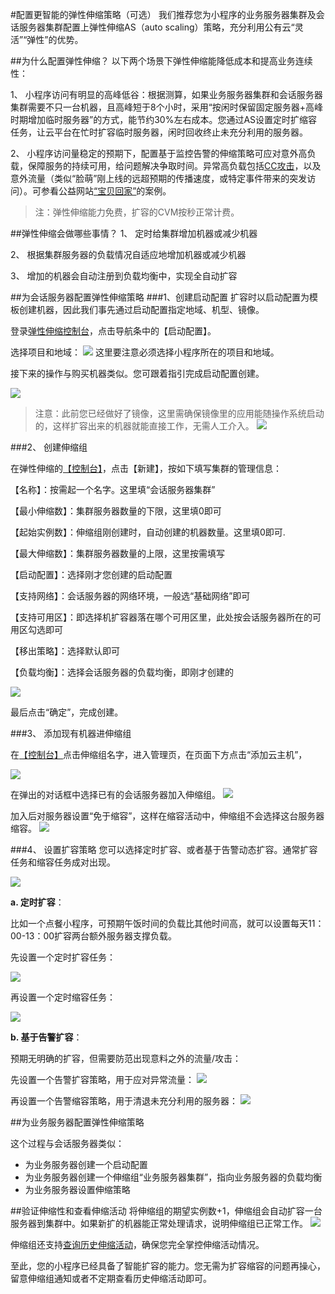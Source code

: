 #配置更智能的弹性伸缩策略（可选）
我们推荐您为小程序的业务服务器集群及会话服务器集群配置上弹性伸缩AS（auto scaling）策略，充分利用公有云“灵活”“弹性”的优势。

##为什么配置弹性伸缩？
以下两个场景下弹性伸缩能降低成本和提高业务连续性：

1、 小程序访问有明显的高峰低谷：根据测算，如果业务服务器集群和会话服务器集群需要不只一台机器，且高峰短于8个小时，采用“按闲时保留固定服务器+高峰时期增加临时服务器”的方式，能节约30%左右成本。您通过AS设置定时扩缩容任务，让云平台在忙时扩容临时服务器，闲时回收终止未充分利用的服务器。

2、 小程序访问量稳定的预期下，配置基于监控告警的伸缩策略可应对意外高负载，保障服务的持续可用，给问题解决争取时间。异常高负载包括[CC攻击](http://baike.baidu.com/link?url=aSNcL5Q_xzDxPvFYRU3qbS11NIQXD5vwvI5yxtJTVlL0xhjAaLntwmDHVW8buUlH4bbNJqMzCPp8b1N2LX-OnwAUR3MnE9GhH-F7fomUac3)，以及意外流量（类似“脸萌”刚上线的远超预期的传播速度，或特定事件带来的突发访问）。可参看公益网站[“宝贝回家”](http://tcecqpoc.fsphere.cn/community/article/651089001483090830)的案例。

>注：弹性伸缩能力免费，扩容的CVM按秒正常计费。

##弹性伸缩会做哪些事情？
1、 定时给集群增加机器或减少机器

2、 根据集群服务器的负载情况自适应地增加机器或减少机器

3、 增加的机器会自动注册到负载均衡中，实现全自动扩容


##为会话服务器配置弹性伸缩策略
###1、创建启动配置
扩容时以启动配置为模板创建机器，因此我们事先通过启动配置指定地域、机型、镜像。


登录[弹性伸缩控制台](http://console.tcecqpoc.fsphere.cn/autoscaling/config)，点击导航条中的【启动配置】。

选择项目和地域：
![](http://imgcache.tcecqpoc.fsphere.cn/image/mc.qcloudimg.com/static/img/653ebf516d940a90fd79728e5d319cdc/image.png)
这里要注意必须选择小程序所在的项目和地域。

接下来的操作与购买机器类似。您可跟着指引完成启动配置创建。

![](http://imgcache.tcecqpoc.fsphere.cn/image/mc.qcloudimg.com/static/img/4cecf25e8ad9caa67271159c67d0b770/image.png)


>注意：此前您已经做好了镜像，这里需确保镜像里的应用能随操作系统启动的，这样扩容出来的机器就能直接工作，无需人工介入。
![](http://imgcache.tcecqpoc.fsphere.cn/image/camo.githubusercontent.com/c58d92b133f44b3d70a0936cf4d6f087e7e0d3ee/68747470733a2f2f6d632e71636c6f7564696d672e636f6d2f7374617469632f696d672f33663363343433316137353637656261323565383633356537383865353962612f392e706e67)



###2、 创建伸缩组

在弹性伸缩的[【控制台】](http://console.tcecqpoc.fsphere.cn/autoscaling)，点击【新建】，按如下填写集群的管理信息：

【名称】：按需起一个名字。这里填“会话服务器集群”

【最小伸缩数】：集群服务器数量的下限，这里填0即可

【起始实例数】：伸缩组刚创建时，自动创建的机器数量。这里填0即可.

【最大伸缩数】：集群服务器数量的上限，这里按需填写

【启动配置】：选择刚才您创建的启动配置

【支持网络】：会话服务器的网络环境，一般选“基础网络”即可

【支持可用区】：即选择机扩容器落在哪个可用区里，此处按会话服务器所在的可用区勾选即可

【移出策略】：选择默认即可

【负载均衡】：选择会话服务器的负载均衡，即刚才创建的

![](http://imgcache.tcecqpoc.fsphere.cn/image/mc.qcloudimg.com/static/img/f665314e51db863d3f57cd75534f69f6/932.jpg)

最后点击“确定”，完成创建。

###3、 添加现有机器进伸缩组

在[【控制台】](http://console.tcecqpoc.fsphere.cn/autoscaling)点击伸缩组名字，进入管理页，在页面下方点击“添加云主机”，

![](http://imgcache.tcecqpoc.fsphere.cn/image/mc.qcloudimg.com/static/img/8ed547b6d545cff5b6e22cd71a75402c/08.jpg)

在弹出的对话框中选择已有的会话服务器加入伸缩组。
![](http://imgcache.tcecqpoc.fsphere.cn/image/mc.qcloudimg.com/static/img/5c91d826a3aab5bbb478a1c0524302e8/08113043.jpg)

加入后对服务器设置“免于缩容”，这样在缩容活动中，伸缩组不会选择这台服务器缩容。
![](http://imgcache.tcecqpoc.fsphere.cn/image/mc.qcloudimg.com/static/img/62319473a1a05e98d51c64c22ca24424/0308113553.jpg)

###4、 设置扩容策略
您可以选择定时扩容、或者基于告警动态扩容。通常扩容任务和缩容任务成对出现。

![](http://imgcache.tcecqpoc.fsphere.cn/image/mc.qcloudimg.com/static/img/41763806c8d05ae89128b5a87e772974/08121006.jpg)

**a. 定时扩容**：

比如一个点餐小程序，可预期午饭时间的负载比其他时间高，就可以设置每天11：00-13：00扩容两台额外服务器支撑负载。


先设置一个定时扩容任务：

![](http://imgcache.tcecqpoc.fsphere.cn/image/mc.qcloudimg.com/static/img/d276c8d6924b4126a1532ddcefae8f0c/0170308120453.jpg)

再设置一个定时缩容任务：

![](http://imgcache.tcecqpoc.fsphere.cn/image/mc.qcloudimg.com/static/img/ae7b0f21529d9f483a455e6148594926/20170308120822.jpg)

**b. 基于告警扩容**：

预期无明确的扩容，但需要防范出现意料之外的流量/攻击：

先设置一个告警扩容策略，用于应对异常流量：
![](http://imgcache.tcecqpoc.fsphere.cn/image/mc.qcloudimg.com/static/img/d23dde14b8e12241d3315286682c2d8d/455.jpg)

再设置一个告警缩容策略，用于清退未充分利用的服务器：
![](http://imgcache.tcecqpoc.fsphere.cn/image/mc.qcloudimg.com/static/img/92b7fccdfb2b863e4798574e0cb06bde/22630.jpg)


##为业务服务器配置弹性伸缩策略

这个过程与会话服务器类似：

- 为业务服务器创建一个启动配置
- 为业务服务器创建一个伸缩组“业务服务器集群”，指向业务服务器的负载均衡
- 为业务服务器设置伸缩策略

##验证伸缩性和查看伸缩活动
将伸缩组的期望实例数+1，伸缩组会自动扩容一台服务器到集群中。如果新扩的机器能正常处理请求，说明伸缩组已正常工作。
![](http://imgcache.tcecqpoc.fsphere.cn/image/mc.qcloudimg.com/static/img/665e029c6abfa6a7ef3f9063c88df486/05.jpg)

伸缩组还支持[查询历史伸缩活动](http://tcecqpoc.fsphere.cn/document/product/377/3804)，确保您完全掌控伸缩活动情况。

至此，您的小程序已经具备了智能扩容的能力。您无需为扩容缩容的问题再操心，留意伸缩组通知或者不定期查看历史伸缩活动即可。